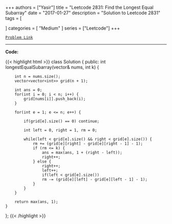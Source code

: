 
+++
authors = ["Yasir"]
title = "Leetcode 2831: Find the Longest Equal Subarray"
date = "2017-01-27"
description = "Solution to Leetcode 2831"
tags = [
    
]
categories = [
    "Medium"
]
series = ["Leetcode"]
+++



[`Problem Link`](https://leetcode.com/problems/find-the-longest-equal-subarray/description/)

---

**Code:**

{{< highlight html >}}
class Solution {
public:
    int longestEqualSubarray(vector<int>& nums, int k) {
        
        int n = nums.size();
        vector<vector<int>> grid(n + 1);

        int ans = 0;
        for(int i = 0; i < n; i++) {
            grid[nums[i]].push_back(i);
        }
                
        for(int e = 1; e <= n; e++) {
            
            if(grid[e].size() == 0) continue;
            
            int left = 0, right = 1, rm = 0;
            
            while(left < grid[e].size() && right < grid[e].size()) {
                rm += (grid[e][right] - grid[e][right - 1] - 1);
                if (rm <= k) {
                    ans = max(ans, 1 + (right - left));
                    right++;
                } else {
                    right++;
                    left++;
                    if(left < grid[e].size())
                    rm -= (grid[e][left] - grid[e][left - 1] - 1);
                }
            }
        }
        
        return max(ans, 1);
    }
};
{{< /highlight >}}

